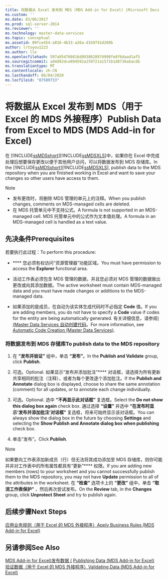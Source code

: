 ```yaml
---
title: 将数据从 Excel 发布到 MDS (MDS Add-in for Excel) |Microsoft Docs
ms.custom: ''
ms.date: 03/06/2017
ms.prod: sql-server-2014
ms.reviewer: ''
ms.technology: master-data-services
ms.topic: conceptual
ms.assetid: 89fce454-a816-4b33-a26a-d1b9741d269b
author: lrtoyou1223
ms.author: lle
ms.openlocfilehash: 597a954760816d8938628974998fe8f6daad1af5
ms.sourcegitcommit: ad4d92dce894592a259721a1571b1d8736abacdb
ms.translationtype: MT
ms.contentlocale: zh-CN
ms.lasthandoff: 08/04/2020
ms.locfileid: "87589733"
---
```

# <a name="publish-data-from-excel-to-mds-mds-add-in-for-excel"></a><span data-ttu-id="364ba-102">将数据从 Excel 发布到 MDS（用于 Excel 的 MDS 外接程序）</span><span class="sxs-lookup"><span data-stu-id="364ba-102">Publish Data from Excel to MDS (MDS Add-in for Excel)</span></span>
  <span data-ttu-id="364ba-103">在 [!INCLUDE[ssMDSshort](../../includes/ssmdsshort-md.md)][!INCLUDE[ssMDSXLS](../../includes/ssmdsxls-md.md)]中，如果你在 Excel 中完成处理后想要保存更改以便于其他用户访问，可以将数据发布到 MDS 存储库。</span><span class="sxs-lookup"><span data-stu-id="364ba-103">In the [!INCLUDE[ssMDSshort](../../includes/ssmdsshort-md.md)][!INCLUDE[ssMDSXLS](../../includes/ssmdsxls-md.md)], publish data to the MDS repository when you are finished working in Excel and want to save your changes so other users have access to them.</span></span>  
  
> [!NOTE]
>  -   <span data-ttu-id="364ba-104">发布更改时，将删除 MDS 管理的单元上的注释。</span><span class="sxs-lookup"><span data-stu-id="364ba-104">When you publish changes, comments on MDS-managed cells are deleted.</span></span>  
> -   <span data-ttu-id="364ba-105">在 MDS 托管单元中不支持公式。</span><span class="sxs-lookup"><span data-stu-id="364ba-105">A formula is not supported in an MDS-managed cell.</span></span> <span data-ttu-id="364ba-106">MDS 托管单元中的公式作为文本值处理。</span><span class="sxs-lookup"><span data-stu-id="364ba-106">A formula in an MDS-managed cell is handled as a text value.</span></span>  
  
## <a name="prerequisites"></a><span data-ttu-id="364ba-107">先决条件</span><span class="sxs-lookup"><span data-stu-id="364ba-107">Prerequisites</span></span>  
 <span data-ttu-id="364ba-108">若要执行此过程：</span><span class="sxs-lookup"><span data-stu-id="364ba-108">To perform this procedure:</span></span>  
  
-   <span data-ttu-id="364ba-109">\*\*\*\* 您必须有权访问“资源管理器”功能区域。</span><span class="sxs-lookup"><span data-stu-id="364ba-109">You must have permission to access the **Explorer** functional area.</span></span>  
  
-   <span data-ttu-id="364ba-110">活动工作表必须包含 MDS 管理的数据，并且您必须对 MDS 管理的数据做出更改或向其添加数据。</span><span class="sxs-lookup"><span data-stu-id="364ba-110">The active worksheet must contain MDS-managed data and you must have made changes or additions to the MDS-managed data.</span></span>  
  
-   <span data-ttu-id="364ba-111">如果添加的是成员，在自动为该实体生成代码时不必指定 **Code** 值。</span><span class="sxs-lookup"><span data-stu-id="364ba-111">If you are adding members, you do not have to specify a **Code** value if codes for the entity are being automatically generated.</span></span> <span data-ttu-id="364ba-112">有关详细信息，请参阅[&#41;&#40;Master Data Services 自动创建代码](../automatic-code-creation-master-data-services.md)。</span><span class="sxs-lookup"><span data-stu-id="364ba-112">For more information, see [Automatic Code Creation &#40;Master Data Services&#41;](../automatic-code-creation-master-data-services.md).</span></span>  
  
### <a name="to-publish-data-to-the-mds-repository"></a><span data-ttu-id="364ba-113">将数据发布到 MDS 存储库</span><span class="sxs-lookup"><span data-stu-id="364ba-113">To publish data to the MDS repository</span></span>  
  
1.  <span data-ttu-id="364ba-114">在 **“发布并验证”** 组中，单击 **“发布”**。</span><span class="sxs-lookup"><span data-stu-id="364ba-114">In the **Publish and Validate** group, click **Publish**.</span></span>  
  
2.  <span data-ttu-id="364ba-115">可选。</span><span class="sxs-lookup"><span data-stu-id="364ba-115">Optional.</span></span> <span data-ttu-id="364ba-116">如果显示“发布并添加批注”\*\*\*\* 对话框，请选择为所有更新共享相同的批注（注释），或者为每个更改逐个添加批注。</span><span class="sxs-lookup"><span data-stu-id="364ba-116">If the **Publish and Annotate** dialog box is displayed, choose to share the same annotation (comment) for all updates, or to annotate each change individually.</span></span>  
  
3.  <span data-ttu-id="364ba-117">可选。</span><span class="sxs-lookup"><span data-stu-id="364ba-117">Optional.</span></span> <span data-ttu-id="364ba-118">选中 **“不再显示此对话框”** 复选框。</span><span class="sxs-lookup"><span data-stu-id="364ba-118">Select the **Do not show this dialog box again** check box.</span></span> <span data-ttu-id="364ba-119">通过选择 **“设置”** 并选中 **“在发布时显示‘发布并添加批注’对话框”** 复选框，将来可始终显示该对话框。</span><span class="sxs-lookup"><span data-stu-id="364ba-119">You can always show the dialog box in the future by choosing **Settings** and selecting the **Show Publish and Annotate dialog box when publishing** check box.</span></span>  
  
4.  <span data-ttu-id="364ba-120">单击“发布”。</span><span class="sxs-lookup"><span data-stu-id="364ba-120">Click **Publish**.</span></span>  
  
> [!NOTE]  
>  <span data-ttu-id="364ba-121">如果要向工作表添加新成员（行）但无法将其成功添加至 MDS 存储库，则你可能并非对工作表中的所有属性都具有“更新”\*\*\*\* 权限。</span><span class="sxs-lookup"><span data-stu-id="364ba-121">If you are adding new members (rows) to your worksheet and you cannot successfully publish them to the MDS repository, you may not have **Update** permission to all of the attributes in the worksheet.</span></span> <span data-ttu-id="364ba-122">在 **“检查”** 选项卡上的 **“更改”** 组中，单击 **“取消工作表保护”** ，然后再次尝试发布。</span><span class="sxs-lookup"><span data-stu-id="364ba-122">On the **Review** tab, in the **Changes** group, click **Unprotect Sheet** and try to publish again.</span></span>  
  
## <a name="next-steps"></a><span data-ttu-id="364ba-123">后续步骤</span><span class="sxs-lookup"><span data-stu-id="364ba-123">Next Steps</span></span>  
 [<span data-ttu-id="364ba-124">应用业务规则（用于 Excel 的 MDS 外接程序）</span><span class="sxs-lookup"><span data-stu-id="364ba-124">Apply Business Rules &#40;MDS Add-in for Excel&#41;</span></span>](apply-business-rules-mds-add-in-for-excel.md)  
  
## <a name="see-also"></a><span data-ttu-id="364ba-125">另请参阅</span><span class="sxs-lookup"><span data-stu-id="364ba-125">See Also</span></span>  
 <span data-ttu-id="364ba-126">[MDS Add-in for Excel&#41;发布数据 &#40;](overview-importing-data-from-excel-mds-add-in-for-excel.md) </span><span class="sxs-lookup"><span data-stu-id="364ba-126">[Publishing Data &#40;MDS Add-in for Excel&#41;](overview-importing-data-from-excel-mds-add-in-for-excel.md) </span></span>  
 [<span data-ttu-id="364ba-127">验证数据（用于 Excel 的 MDS 外接程序）</span><span class="sxs-lookup"><span data-stu-id="364ba-127">Validating Data &#40;MDS Add-in for Excel&#41;</span></span>](validating-data-mds-add-in-for-excel.md)  
  
  

